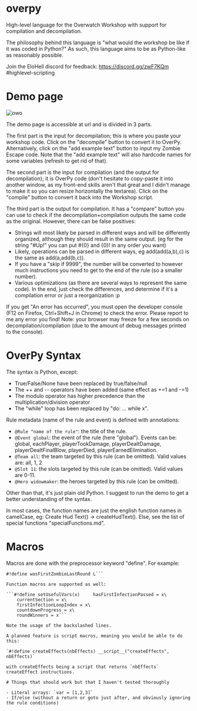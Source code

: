 # overpy
High-level language for the Overwatch Workshop with support for compilation and decompilation.

The philosophy behind this language is "what would the workshop be like if it was coded in Python?" As such, this language aims to be as Python-like as reasonably possible.

Join the EloHell discord for feedback: https://discord.gg/zwF7KQm #highlevel-scripting

# Demo page

![owo](https://i.imgur.com/zCP6TYF.png)

The demo page is accessible at url and is divided in 3 parts.

The first part is the input for decompilation; this is where you paste your workshop code. Click on the "decompile" button to convert it to OverPy. Alternatively, click on the "add example text" button to input my Zombie Escape code. Note that the "add example text" will also hardcode names for some variables (refresh to get rid of that).

The second part is the input for compilation (and the output for decompilation); it is OverPy code (don't hesitate to copy-paste it into another window, as my front-end skills aren't that great and I didn't manage to make it so you can resize horizontally the textarea). Click on the "compile" button to convert it back into the Workshop script.

The third part is the output for compilation. It has a "compare" button you can use to check if the decompilation+compilation outputs the same code as the original. However, there can be false positives:
- Strings will most likely be parsed in different ways and will be differently organized, although they should result in the same output. (eg for the string "#Up!" you can put #{0} and {0}! in any order you want)
- Likely, operations can be parsed in different ways, eg add(add(a,b),c) is the same as add(a,add(b,c)).
- If you have a "skip if 9999", the number will be converted to however much instructions you need to get to the end of the rule (so a smaller number).
- Various optimizations (as there are several ways to represent the same code). In the end, just check the differences, and determine if it's a compilation error or just a reorganization :p

If you get "An error has occurred", you must open the developer console (F12 on Firefox, Ctrl+Shift+J in Chrome) to check the error. Please report to me any error you find! Note: your browser may freeze for a few seconds on decompilation/compilation (due to the amount of debug messages printed to the console).

# OverPy Syntax

The syntax is Python, except:
- True/False/None have been replaced by true/false/null
- The ++ and -- operators have been added (same effect as +=1 and -=1)
- The modulo operator has higher precedence than the multiplication/division operator
- The "while" loop has been replaced by "do: ... while x".

Rule metadata (name of the rule and event) is defined with annotations:

- `@Rule "name of the rule"`: the title of the rule.
- `@Event global`: the event of the rule (here "global"). Events can be: global, eachPlayer, playerTookDamage, playerDealtDamage, playerDealtFinalBlow, playerDied, playerEarnedElimination.
- `@Team all`: the team targeted by this rule (can be omitted). Valid values are: all, 1, 2
- `@Slot 11`: the slots targeted by this rule (can be omitted). Valid values are 0-11.
- `@Hero widowmaker`: the heroes targeted by this rule (can be omitted).

Other than that, it's just plain old Python. I suggest to run the demo to get a better understanding of the syntax.

In most cases, the function names are just the english function names in camelCase, eg: Create Hud Text() -> createHudText(). Else, see the list of special functions "specialFunctions.md".

# Macros

Macros are done with the preprocessor keyword "define". For example:

```#!define currentSectionWalls A  
#!define wasFirstZombieLastRound L```

Function macros are supported as well:

```#!define setUsefulVars(x)     hasFirstInfectionPassed = x\  
    currentSection = x\  
    firstInfectionLoopIndex = x\  
    countdownProgress = x\  
    roundWinners = x```
    
Note the usage of the backslashed lines.

A planned feature is script macros, meaning you would be able to do this:

`#!define createEffects(nbEffects) __script__("createEffects", nbEffects)`

with createEffects being a script that returns `nbEffects` createEffect instructions.

# Things that should work but that I haven't tested thoroughly

- Literal arrays: `var = [1,2,3]`
- If/else (without a return or goto just after, and obviously ignoring the rule conditions)

